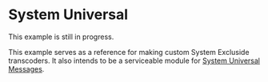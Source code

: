 # System Universal

This example is still in progress.

This example serves as a reference for making custom System Excluside transcoders. It also intends to be a serviceable module for [System Universal Messages](https://www.midi.org/specifications-old/item/table-4-universal-system-exclusive-messages).
